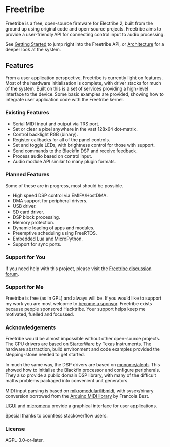 # Freetribe

Freetribe is a free, open-source firmware for Electribe 2, built from the ground
up using original code and open-source projects. Freetribe aims to provide a
user-friendly API for connecting control input to audio processing.

See
[Getting Started](https://bangcorrupt.github.io/freetribe-docs/getting-started/)
to jump right into the Freetribe API, or
[Architecture](https://bangcorrupt.github.io/freetribe-docs/architecture/) for a
deeper look at the system.

## Features

From a user application perspective, Freetribe is currently light on features.
Most of the hardware initialisation is complete, with driver stacks for much of
the system. Built on this is a set of services providing a high-level interface
to the device. Some basic examples are provided, showing how to integrate user
application code with the Freetribe kernel.

### Existing Features

- Serial MIDI input and output via TRS port.
- Set or clear a pixel anywhere in the vast 128x64 dot-matrix.
- Control backlight RGB (binary).
- Register callbacks for all of the panel controls.
- Set and toggle LEDs, with brightness control for those with support.
- Send commands to the Blackfin DSP and receive feedback.
- Process audio based on control input.
- Audio module API similar to many plugin formats.

### Planned Features

Some of these are in progress, most should be possible.

- High speed DSP control via EMIFA/HostDMA.
- DMA support for peripheral drivers.
- USB driver.
- SD card driver.
- DSP block processing.
- Memory protection.
- Dynamic loading of apps and modules.
- Preemptive scheduling using FreeRTOS.
- Embedded Lua and MicroPython.
- Support for sync ports.

### Support for You

If you need help with this project, please visit the
[Freetribe discussion forum](https://github.com/bangcorrupt/freetribe/discussions).

### Support for Me

Freetribe is free (as in GPL) and always will be. If you would like to support
my work you are most welcome to
[become a sponsor](https://github.com/sponsors/bangcorrupt). Freetribe exists
because people sponsored Hacktribe. Your support helps keep me motivated,
fuelled and focussed.

### Acknowledgements

Freetribe would be almost impossible without other open-source projects. The CPU
drivers are based on [StarterWare](https://www.ti.com/tool/STARTERWARE-SITARA)
by Texas Instruments. The hardware abstraction, build environment and code
examples provided the stepping-stone needed to get started.

In much the same way, the DSP drivers are based on
[monome/aleph](https://github.com/monome/aleph). This showed how to initialise
the Blackfin processor and configure peripherals. They also provide a public
domain DSP library, with many of the difficult maths problems packaged into
convenient unit generators.

MIDI input parsing is based on
[mikromodular/libmidi](https://github.com/mikromodular/libmidi), with
sysex/binary conversion borrowed from the
[Arduino MIDI library](https://github.com/FortySevenEffects/arduino_midi_library/blob/master/src/MIDI.cpp)
by Francois Best.

[UGUI](https://github.com/deividAlfa/UGUI) and
[micromenu](https://github.com/abcminiuser/micromenu-v2) provide a graphical
interface for user applications.

Special thanks to countless stackoverflow users.

### License

AGPL-3.0-or-later.
